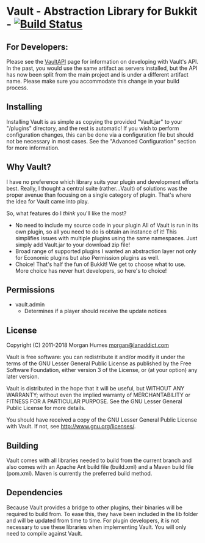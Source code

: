 # Vault - Abstraction Library for Bukkit - [![Build Status](https://app.travis-ci.com/MilkBowl/Vault.svg?branch=master)](https://app.travis-ci.com/MilkBowl/Vault)

## For Developers:
Please see the [VaultAPI](https://www.github.com/MilkBowl/VaultAPI) page for
information on developing with Vault's API. In the past, you would use the same
artifact as servers installed, but the API has now been split from the main
project and is under a different artifact name. Please make sure you accommodate
this change in your build process.

## Installing
Installing Vault is as simple as copying the provided "Vault.jar" to your
"<bukkit-install-dir>/plugins" directory, and the rest is automatic! If you
wish to perform configuration changes, this can be done via a configuration
file but should not be necessary in most cases. See the "Advanced
Configuration" section for more information.


## Why Vault?
I have no preference which library suits your plugin and development efforts
best. Really, I thought a central suite (rather...Vault) of solutions was the
proper avenue than focusing on a single category of plugin. That's where
the idea for Vault came into play.

So, what features do I _think_ you'll like the most?

* No need to include my source code in your plugin
  All of Vault is run in its own plugin, so all you need to do is obtain an
  instance of it! This simplifies issues with multiple plugins using the same
  namespaces. Just simply add Vault.jar to your download zip file!
* Broad range of supported plugins
  I wanted an abstraction layer not only for Economic plugins but also
  Permission plugins as well.
* Choice!
  That's half the fun of Bukkit! We get to choose what to use. More choice
  has never hurt developers, so here's to choice!


## Permissions
* vault.admin
  - Determines if a player should receive the update notices

## License
Copyright (C) 2011-2018 Morgan Humes <morgan@lanaddict.com>

Vault is free software: you can redistribute it and/or modify
it under the terms of the GNU Lesser General Public License as published by
the Free Software Foundation, either version 3 of the License, or
(at your option) any later version.

Vault is distributed in the hope that it will be useful,
but WITHOUT ANY WARRANTY; without even the implied warranty of
MERCHANTABILITY or FITNESS FOR A PARTICULAR PURPOSE. See the
GNU Lesser General Public License for more details.

You should have received a copy of the GNU Lesser General Public License
with Vault. If not, see <http://www.gnu.org/licenses/>.

## Building
Vault comes with all libraries needed to build from the current branch and
also comes with an Apache Ant build file (build.xml) and a Maven build file
(pom.xml). Maven is currently the preferred build method.


## Dependencies
Because Vault provides a bridge to other plugins, their binaries will be
required to build from. To ease this, they have been included in the lib
folder and will be updated from time to time. For plugin developers, it
is not necessary to use these libraries when implementing Vault. You will
only need to compile against Vault.
